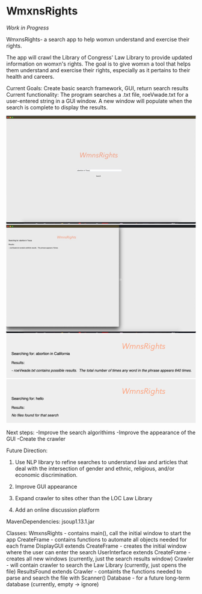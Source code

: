 # WmxnsRights

*Work in Progress*
  
WmxnsRights- a search app to help womxn understand and exercise their rights.              

The app  will crawl the Library of Congress' Law Library to provide updated information on womxn's rights. The goal is to give womxn a tool that helps them understand and exercise their rights, especially as it pertains to their health and careers.

Current Goals: Create basic search framework, GUI, return search results
Current functionality: The program searches a .txt file, roeVwade.txt for a user-entered string in a GUI window. A new window will populate when the search is complete to display the results. 

![](src/src/initialWindow.jpg)
![](src/src/texasSearchRe.jpg)
![](src/src/caliSearchRe.jpg)
![](src/src/helloSearchRe.jpg)

Next steps: -Improve the search algorithims
            -Improve the appearance of the GUI
            -Create the crawler

Future Direction: 

1. Use NLP library to refine searches to understand law and articles that deal with the intersection of gender and ethnic, religious, and/or economic discrimination.

2. Improve GUI appearance

3. Expand crawler to sites other than the LOC Law Library

4. Add an online discussion platform

MavenDependencies: jsoup1.13.1.jar

Classes:
  WmxnsRights - contains main(), call the initial window to start the app
  CreateFrame - contains functions to automate all objects needed for each frame
  DisplayGUI extends CreateFrame - creates the initial window where the user can enter the search
  UserInterface extends CreateFrame - creates all new windows (currently, just the search results window)
  Crawler - will contain crawler to search the Law Library (currently, just opens the file)
  ResultsFound extends Crawler - containts the functions needed to parse and search the file with Scanner()
  Database - for a future long-term database (currently, empty -> ignore)
